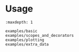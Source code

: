 # Usage

```{toctree}
:maxdepth: 1

examples/basic
examples/scopes_and_decorators
examples/plotting
examples/extra_data

```
